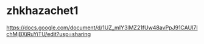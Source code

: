 # zhkhazachet1 

https://docs.google.com/document/d/1UZ_mIY3lMZ21fUw48avPpJ91CAUI7lchMjBXiRuYiTU/edit?usp=sharing
